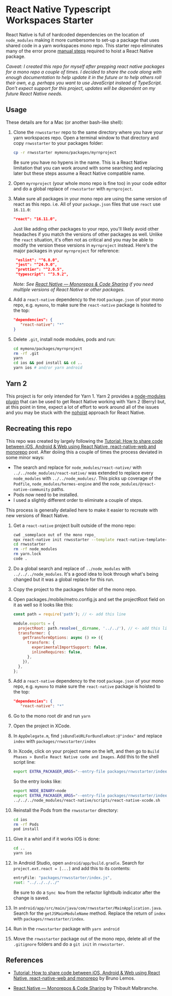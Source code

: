 # React Native Typescript Workspaces Starter

React Native is full of hardcoded dependencies on the location of `node_modules` making it more cumbersome to set-up a package that uses shared code in a yarn workspaces mono repo. This starter repo eliminates many of the error prone [manual steps](#References) required to hoist a React Native package.

_Caveat: I created this repo for myself after prepping react native packages for a mono repo a couple of times. I decided to share the code along with enough documentation to help update it in the future or to help others roll their own, e.g. perhaps you want to use JavaScript instead of TypeScript. Don't expect support for this project, updates will be dependent on my future React Native needs._

## Usage

These details are for a Mac (or another bash-like shell):

1. Clone the `rnwsstarter` repo to the same directory where you have your yarn workspaces repo. Open a terminal window to that directory and copy `rnwsstarter` to your packages folder:

   ```bash
   cp -r rnwsstarter mymono/packages/myrnproject
   ```

   Be sure you have no hypens in the name. This is a React Native limitation that you can work around with some searching and replacing later but these steps assume a React Native compatible name.

1. Open `myrnproject` (your whole mono repo is fine too) in your code editor and do a global replace of `rnwsstarter` with `myrnproject`.

1. Make sure all packages in your mono repo are using the same version of react as this repo. i.e. All of your `package.json` files that use `react` use `16.11.0`:

   ```json
   "react": "16.11.0",
   ```

   Just like adding other packages to your repo, you'll likely avoid other headaches if you match the versions of other packages as well. Unlike the `react` situation, it's often not as critical and you may be able to modify the version these versions in `myrnproject` instead. Here's the major packages in your `myrnproject` for reference:

   ```json
    "eslint": "^6.8.0",
    "jest": "^24.9.0",
    "prettier": "^2.0.5",
    "typescript": "^3.9.2",
   ```

   _Note: See [React Native — Monorepos & Code Sharing](https://engineering.brigad.co/react-native-monorepos-code-sharing-f6c08172b417) if you need multiple versions of React Native or other packages._

1. Add a `react-native` dependency to the root `package.json` of your mono repo, e.g. `mymono`, to make sure the `react-native` package is hoisted to the top:

   ```json
   "dependencies": {
      "react-native": "*"
   }
   ```

1. Delete `.git`, install node modules, pods and run:

   ```bash
   cd mymono/packages/myrnproject
   rm -rf .git
   yarn
   cd ios && pod install && cd ..
   yarn ios # and/or yarn android
   ```

## Yarn 2

This project is for only intended for Yarn 1. Yarn 2 provides a [node-modules plugin](https://github.com/yarnpkg/berry/tree/master/packages/plugin-node-modules) that can be used to get React Native working with Yarn 2 (Berry) but, at this point in time, expect a lot of effort to work around all of the issues and you may be stuck with the [nohoist](https://classic.yarnpkg.com/blog/2018/02/15/nohoist/) approach for React Native.

## Recreating this repo

This repo was created by largely following the [Tutorial: How to share code between iOS, Android & Web using React Native, react-native-web and monorepo](https://dev.to/brunolemos/tutorial-100-code-sharing-between-ios-android--web-using-react-native-web-andmonorepo-4pej) post.
After doiing this a couple of times the process deviated in some minor ways:

- The search and replace for `node_modules/react-native/` with `../../node_modules/react-native/` was extended to replace every `node_modules` with `../../node_modules/`. This picks up coverage of the `Podfile`, `node_modules/hermes-engine` and the `node_modules/@react-native-community` paths.
- Pods now need to be installed.
- I used a slightly different order to eliminate a couple of steps.

This process is generally detailed here to make it easier to recreate with new versions of React Native.

1. Get a `react-native` project built outside of the mono repo:

   ```bash
   cwd _someplace out of the mono repo_
   npx react-native init rnwsstarter --template react-native-template-typescript
   cd rnwsstarter
   rm -rf node_modules
   rm yarn.lock
   code .
   ```

1. Do a global search and replace of `../node_modules` with `../../../node_modules`. It's a good idea to look through what's being changed but it was a global replace for this run.

1. Copy the project to the packages folder of the mono repo.

1. Open packages./mobile/metro.config.js and set the projectRoot field on it as well so it looks like this:

   ```javascript
   const path = require('path'); // <- add this line

   module.exports = {
     projectRoot: path.resolve(__dirname, '../../'), // <- add this line
     transformer: {
       getTransformOptions: async () => ({
         transform: {
           experimentalImportSupport: false,
           inlineRequires: false,
         },
       }),
     },
   };
   ```

1. Add a `react-native` dependency to the root `package.json` of your mono repo, e.g. `mymono` to make sure the `react-native` package is hoisted to the top:

   ```json
   "dependencies": {
      "react-native": "*"

   ```

1. Go to the mono root dir and run `yarn`

1. Open the project in XCode.

1. In `AppDelegate.m`, find `jsBundleURLForBundleRoot:@"index"` and replace `index` with `packages/rnwsstarter/index`

1. In Xcode, click on your project name on the left, and then go to `Build Phases > Bundle React Native code and Images`. Add this to the shell script line:

   ```bash
   export EXTRA_PACKAGER_ARGS="--entry-file packages/rnwsstarter/index.js"
   ```

   So the entry looks like:

   ```bash
   export NODE_BINARY=node
   export EXTRA_PACKAGER_ARGS="--entry-file packages/rnwsstarter/index.js"
   ../../../node_modules/react-native/scripts/react-native-xcode.sh
   ```

1. Reinstall the Pods from the `rnwsstarter` directory:

   ```bash
   cd ios
   rm -rf Pods
   pod install
   ```

1. Give it a whirl and if it works IOS is done:

   ```bash
   cd ..
   yarn ios
   ```

1. In Android Studio, open `android/app/build.gradle`. Search for `project.ext.react = [...]` and add this to its contents:

   ```javascript
   entryFile: "packages/rnwsstarter/index.js",
   root: "../../../../"
   ```

   Be sure to do a `Sync Now` from the refactor lightbulb indicator after the change is saved.

1. In `android/app/src/main/java/com/rnwsstarter/MainApplication.java`. Search for the `getJSMainModuleName` method. Replace the return of `index` with `packages/rnwsstarter/index`.

1. Run in the `rnwsstarter` package with `yarn android`

1. Move the `rnwsstarter` package out of the mono repo, delete all of the `.gitignore` folders and do a `git init` in `rnwsstarter`.

## References

- [Tutorial: How to share code between iOS, Android & Web using React Native, react-native-web and monorepo](https://dev.to/brunolemos/tutorial-100-code-sharing-between-ios-android--web-using-react-native-web-andmonorepo-4pej) by Bruno Lemos.

- [React Native — Monorepos & Code Sharing](https://engineering.brigad.co/react-native-monorepos-code-sharing-f6c08172b417) by Thibault Malbranche.
